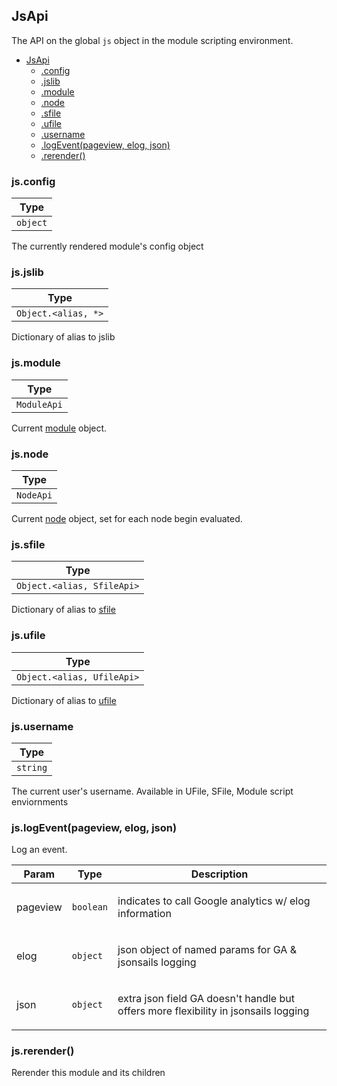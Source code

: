 <a name="JsApi"></a>

## JsApi
The API on the global `js` object in the module scripting environment.


* [JsApi](#JsApi)
    * [.config](#JsApi+config)
    * [.jslib](#JsApi+jslib)
    * [.module](#JsApi+module)
    * [.node](#JsApi+node)
    * [.sfile](#JsApi+sfile)
    * [.ufile](#JsApi+ufile)
    * [.username](#JsApi+username)
    * [.logEvent(pageview, elog, json)](#JsApi+logEvent)
    * [.rerender()](#JsApi+rerender)

<a name="JsApi+config"></a>

### js.config
<table>
  <thead>
    <tr>
      <th>Type</th>
    </tr>
  </thead>
  <tbody>
<tr>
    <td><code>object</code></td>
    </tr>  </tbody>
</table>

The currently rendered module's config object

<a name="JsApi+jslib"></a>

### js.jslib
<table>
  <thead>
    <tr>
      <th>Type</th>
    </tr>
  </thead>
  <tbody>
<tr>
    <td><code>Object.&lt;alias, *&gt;</code></td>
    </tr>  </tbody>
</table>

Dictionary of alias to jslib

<a name="JsApi+module"></a>

### js.module
<table>
  <thead>
    <tr>
      <th>Type</th>
    </tr>
  </thead>
  <tbody>
<tr>
    <td><code>ModuleApi</code></td>
    </tr>  </tbody>
</table>

Current [module](module_api.md) object.

<a name="JsApi+node"></a>

### js.node
<table>
  <thead>
    <tr>
      <th>Type</th>
    </tr>
  </thead>
  <tbody>
<tr>
    <td><code>NodeApi</code></td>
    </tr>  </tbody>
</table>

Current [node](node_api.md) object, set for each node begin evaluated.

<a name="JsApi+sfile"></a>

### js.sfile
<table>
  <thead>
    <tr>
      <th>Type</th>
    </tr>
  </thead>
  <tbody>
<tr>
    <td><code>Object.&lt;alias, SfileApi&gt;</code></td>
    </tr>  </tbody>
</table>

Dictionary of alias to [sfile](sfile_api.md)

<a name="JsApi+ufile"></a>

### js.ufile
<table>
  <thead>
    <tr>
      <th>Type</th>
    </tr>
  </thead>
  <tbody>
<tr>
    <td><code>Object.&lt;alias, UfileApi&gt;</code></td>
    </tr>  </tbody>
</table>

Dictionary of alias to [ufile](ufile_api.md)

<a name="JsApi+username"></a>

### js.username
<table>
  <thead>
    <tr>
      <th>Type</th>
    </tr>
  </thead>
  <tbody>
<tr>
    <td><code>string</code></td>
    </tr>  </tbody>
</table>

The current user's username. Available in UFile, SFile, Module script enviornments

<a name="JsApi+logEvent"></a>

### js.logEvent(pageview, elog, json)
Log an event.

<table>
  <thead>
    <tr>
      <th>Param</th><th>Type</th><th>Description</th>
    </tr>
  </thead>
  <tbody>
<tr>
    <td>pageview</td><td><code>boolean</code></td><td><p>indicates to call Google analytics w/ elog
                 information</p>
</td>
    </tr><tr>
    <td>elog</td><td><code>object</code></td><td><p>json object of named params for GA &amp; jsonsails
                 logging</p>
</td>
    </tr><tr>
    <td>json</td><td><code>object</code></td><td><p>extra json field GA doesn&#39;t handle but offers
                 more flexibility in jsonsails logging</p>
</td>
    </tr>  </tbody>
</table>

<a name="JsApi+rerender"></a>

### js.rerender()
Rerender this module and its children

